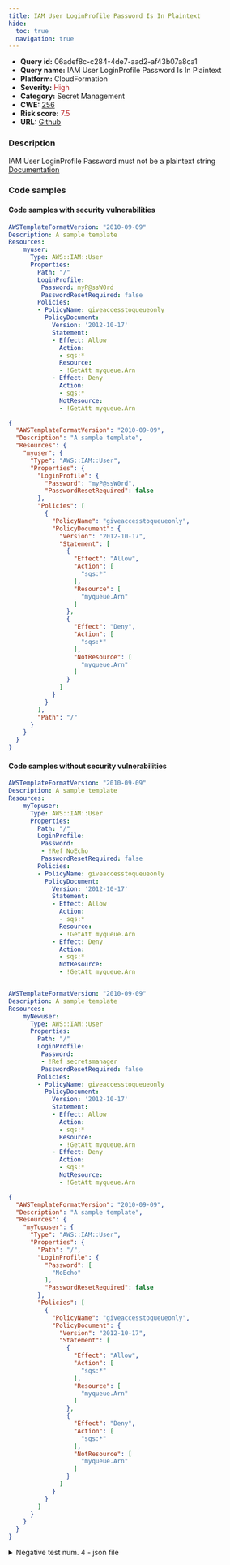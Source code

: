 ```yaml
---
title: IAM User LoginProfile Password Is In Plaintext
hide:
  toc: true
  navigation: true
---
```


<style>
  .highlight .hll {
    background-color: #ff171742;
  }
  .md-content {
    max-width: 1100px;
    margin: 0 auto;
  }
</style>

-   **Query id:** 06adef8c-c284-4de7-aad2-af43b07a8ca1
-   **Query name:** IAM User LoginProfile Password Is In Plaintext
-   **Platform:** CloudFormation
-   **Severity:** <span style="color:#bb2124">High</span>
-   **Category:** Secret Management
-   **CWE:** <a href="https://cwe.mitre.org/data/definitions/256.html" onclick="newWindowOpenerSafe(event, 'https://cwe.mitre.org/data/definitions/256.html')">256</a>
-   **Risk score:** <span style="color:#bb2124">7.5</span>
-   **URL:** [Github](https://github.com/Checkmarx/kics/tree/master/assets/queries/cloudFormation/aws/iam_user_login_profile_password_is_in_plaintext)

### Description
IAM User LoginProfile Password must not be a plaintext string<br>
[Documentation](https://docs.aws.amazon.com/AWSCloudFormation/latest/UserGuide/aws-properties-iam-user.html)

### Code samples
#### Code samples with security vulnerabilities
```yaml title="Positive test num. 1 - yaml file" hl_lines="9"
AWSTemplateFormatVersion: "2010-09-09"
Description: A sample template
Resources:
    myuser:
      Type: AWS::IAM::User
      Properties:
        Path: "/"
        LoginProfile:
         Password: myP@ssW0rd
         PasswordResetRequired: false
        Policies:
        - PolicyName: giveaccesstoqueueonly
          PolicyDocument:
            Version: '2012-10-17'
            Statement:
            - Effect: Allow
              Action:
              - sqs:*
              Resource:
              - !GetAtt myqueue.Arn
            - Effect: Deny
              Action:
              - sqs:*
              NotResource:
              - !GetAtt myqueue.Arn

```
```json title="Positive test num. 2 - json file" hl_lines="9"
{
  "AWSTemplateFormatVersion": "2010-09-09",
  "Description": "A sample template",
  "Resources": {
    "myuser": {
      "Type": "AWS::IAM::User",
      "Properties": {
        "LoginProfile": {
          "Password": "myP@ssW0rd",
          "PasswordResetRequired": false
        },
        "Policies": [
          {
            "PolicyName": "giveaccesstoqueueonly",
            "PolicyDocument": {
              "Version": "2012-10-17",
              "Statement": [
                {
                  "Effect": "Allow",
                  "Action": [
                    "sqs:*"
                  ],
                  "Resource": [
                    "myqueue.Arn"
                  ]
                },
                {
                  "Effect": "Deny",
                  "Action": [
                    "sqs:*"
                  ],
                  "NotResource": [
                    "myqueue.Arn"
                  ]
                }
              ]
            }
          }
        ],
        "Path": "/"
      }
    }
  }
}

```


#### Code samples without security vulnerabilities
```yaml title="Negative test num. 1 - yaml file"
AWSTemplateFormatVersion: "2010-09-09"
Description: A sample template
Resources:
    myTopuser:
      Type: AWS::IAM::User
      Properties:
        Path: "/"
        LoginProfile:
         Password:
         - !Ref NoEcho
         PasswordResetRequired: false
        Policies:
        - PolicyName: giveaccesstoqueueonly
          PolicyDocument:
            Version: '2012-10-17'
            Statement:
            - Effect: Allow
              Action:
              - sqs:*
              Resource:
              - !GetAtt myqueue.Arn
            - Effect: Deny
              Action:
              - sqs:*
              NotResource:
              - !GetAtt myqueue.Arn

```
```yaml title="Negative test num. 2 - yaml file"

AWSTemplateFormatVersion: "2010-09-09"
Description: A sample template
Resources:
    myNewuser:
      Type: AWS::IAM::User
      Properties:
        Path: "/"
        LoginProfile:
         Password:
         - !Ref secretsmanager
         PasswordResetRequired: false
        Policies:
        - PolicyName: giveaccesstoqueueonly
          PolicyDocument:
            Version: '2012-10-17'
            Statement:
            - Effect: Allow
              Action:
              - sqs:*
              Resource:
              - !GetAtt myqueue.Arn
            - Effect: Deny
              Action:
              - sqs:*
              NotResource:
              - !GetAtt myqueue.Arn

```
```json title="Negative test num. 3 - json file"
{
  "AWSTemplateFormatVersion": "2010-09-09",
  "Description": "A sample template",
  "Resources": {
    "myTopuser": {
      "Type": "AWS::IAM::User",
      "Properties": {
        "Path": "/",
        "LoginProfile": {
          "Password": [
            "NoEcho"
          ],
          "PasswordResetRequired": false
        },
        "Policies": [
          {
            "PolicyName": "giveaccesstoqueueonly",
            "PolicyDocument": {
              "Version": "2012-10-17",
              "Statement": [
                {
                  "Effect": "Allow",
                  "Action": [
                    "sqs:*"
                  ],
                  "Resource": [
                    "myqueue.Arn"
                  ]
                },
                {
                  "Effect": "Deny",
                  "Action": [
                    "sqs:*"
                  ],
                  "NotResource": [
                    "myqueue.Arn"
                  ]
                }
              ]
            }
          }
        ]
      }
    }
  }
}

```
<details><summary>Negative test num. 4 - json file</summary>

```json
{
  "Resources": {
    "myNewuser": {
      "Type": "AWS::IAM::User",
      "Properties": {
        "Path": "/",
        "LoginProfile": {
          "Password": [
            "secretsmanager"
          ],
          "PasswordResetRequired": false
        },
        "Policies": [
          {
            "PolicyName": "giveaccesstoqueueonly",
            "PolicyDocument": {
              "Version": "2012-10-17",
              "Statement": [
                {
                  "Effect": "Allow",
                  "Action": [
                    "sqs:*"
                  ],
                  "Resource": [
                    "myqueue.Arn"
                  ]
                },
                {
                  "Effect": "Deny",
                  "Action": [
                    "sqs:*"
                  ],
                  "NotResource": [
                    "myqueue.Arn"
                  ]
                }
              ]
            }
          }
        ]
      }
    }
  },
  "AWSTemplateFormatVersion": "2010-09-09",
  "Description": "A sample template"
}

```
</details>

